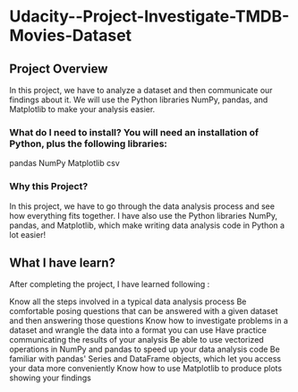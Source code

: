 # Udacity--Project-Investigate-TMDB-Movies-Dataset

## Project Overview

In this project, we have to analyze a dataset and then communicate our findings about it. We will use the Python libraries NumPy, pandas, and Matplotlib to make your analysis easier.

### What do I need to install? You will need an installation of Python, plus the following libraries:

pandas
NumPy
Matplotlib
csv

### Why this Project?

In this project, we have to go through the data analysis process and see how everything fits together. I have also use the Python libraries NumPy, pandas, and Matplotlib, which make writing data analysis code in Python a lot easier!

## What I have learn?

After completing the project, I have learned following :

Know all the steps involved in a typical data analysis process
Be comfortable posing questions that can be answered with a given dataset and then answering those questions
Know how to investigate problems in a dataset and wrangle the data into a format you can use
Have practice communicating the results of your analysis
Be able to use vectorized operations in NumPy and pandas to speed up your data analysis code
Be familiar with pandas' Series and DataFrame objects, which let you access your data more conveniently
Know how to use Matplotlib to produce plots showing your findings
